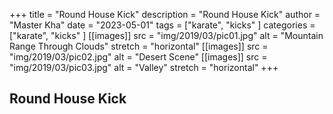 +++
title = "Round House Kick"
description = "Round House Kick"
author = "Master Kha"
date = "2023-05-01"
tags = ["karate", "kicks" ]
categories = ["karate", "kicks" ]
[[images]]
  src = "img/2019/03/pic01.jpg"
  alt = "Mountain Range Through Clouds"
  stretch = "horizontal"
[[images]]
  src = "img/2019/03/pic02.jpg"
  alt = "Desert Scene"
[[images]]
  src = "img/2019/03/pic03.jpg"
  alt = "Valley"
  stretch = "horizontal"
+++

## Round House Kick

